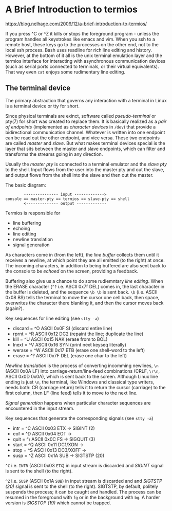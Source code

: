 # A Brief Introduction to termios

https://blog.nelhage.com/2009/12/a-brief-introduction-to-termios/

If you press ^C or ^Z it kills or stops the foreground program - unless the program handles all keystrokes like emacs and vim. When you ssh to a remote host, these keys go to the processes on the other end, not to the local ssh process. Bash uses readline for rich line editing and history. However, at the bottom of it all is the unix terminal emulation layer and the termios interface for interacting with asynchronous communication devices (such as serial ports connected to terminals, or their virtual equivalents). That way even `cat` enjoys some rudimentary line editing.

## The terminal device

The primary abstraction that governs any interaction with a terminal in Linux is a terminal device or tty for short.

Since physical terminals are exinct, software called *pseudo-terminal* or pty(7) for short was created to replace them. It is basically realized as a *pair of endpoints* (implemented as *character devices* in `/dev`) that provide a bidirectional communication channel. Whatever is written into one endpoint can be read out the other endpoint, and vice versa. These two endpoints are called *master* and *slave*. But what makes terminal devices special is the layer that sits between the master and slave endpoints, which can filter and transforms the streams going in any direction.

Usually the *master pty* is connected to a terminal emulator and the *slave pty* to the shell. Input flows from the user into the master pty and out the slave, and output flows from the shell into the slave and then out the master.

The basic diagram:

```
        --------------- input ------------->
console == master-pty == termios == slave-pty == shell
        <-------------- output -------------
```

Termios is responsible for
- line buffering
- echoing
- line editing
- newline translation
- signal generation


As characters come in (from the left), the *line buffer* collects them until it receives a newline, at which point they are all emitted (to the right) at once. The incoming characters, in addition to being buffered are also sent back to the console to be *echoed* on the screen, providing a feedback.

Buffering also give us a chance to do some rudiemntary *line editing*. When the ERASE character (`^?` i.e. ASCII 0x7f DEL) comes in, the last character in the buffer is deleted, and the sequence `\b \b` is sent back. `\b` (i.e. ASCII 0x08 BS) tells the terminal to move the cursor one cell back, then space, overwrites the character there blanking it, and then the cursor moves back (again?).

Key sequences for line editing (see `stty -a`)
- discard = ^O   ASCII 0x0F SI  (discard entire line)
- rprnt   = ^R   ASCII 0x12 DC2 (repaint the line; duplicate the line)
- kill    = ^U   ASCII 0x15 NAK (erase from to BOL)
- lnext   = ^V   ASCII 0x16 SYN (print next keyseq literally)
- werase  = ^W   ASCII 0x17 ETB (erase one shell-word to the left)
- erase   = ^?   ASCII 0x7F DEL (erase one char to the left)

*Newline translation* is the process of converting incomming newlines, `\n` (ASCII 0x0A LF) into carriage-return/line-feed combinations (CRLF, `\r\n`, ASCII 0x0D 0x0A), which is sent back to the screen. Although Linux line ending is just `\n`, the terminal, like Windows and classical type writers, needs both: CR (carriage return) tells it to return the cursor (carriage) to the first column, then LF (line feed) tells it to move to the next line.

*Signal generation* happens when particular character sequences are encountered in the input stream.

Key sequences that generate the corresponding signals (see `stty -a`)
- intr  = ^C   ASCII 0x03 ETX         → SIGINT (2)
- eof   = ^D   ASCII 0x04 EOT         → 
- quit  = ^\   ASCII 0x0C FS          → SIGQUIT (3)
- start = ^Q   ASCII 0x11 DC1/XON     → 
- stop  = ^S   ASCII 0x13 DC3/XOFF    → 
- susp  = ^Z   ASCII 0x1A SUB         → SIGTSTP (20)

`^C` i.e. `INTR` (ASCII 0x03 `ETX`) in input stream is discarded and *SIGINT* signal is sent to the shell (to the right).

`^Z` i.e. `SUSP` (ASCII 0x1A `SUB`) in input stream is discarded and and *SIGTSTP (20)* signal is sent to the shell (to the right). SIGTSTP, by default, politely suspends the process; it can be caught and handled. The process can be resumed in the foreground with `fg` or in the background with `bg`. A harder version is *SIGSTOP (19)* which cannot be trapped.
